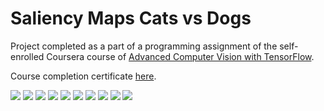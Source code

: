 # Saliency Maps Cats vs Dogs

Project completed as a part of a programming assignment of the self-enrolled Coursera course of [Advanced Computer Vision with TensorFlow](https://www.coursera.org/learn/advanced-computer-vision-with-tensorflow).

Course completion certificate [here](https://www.coursera.org/account/accomplishments/verify/UNK5EAW3NGHC).

<img src="./images/epoch95_salientcat1.jpg"/>
<img src="./images/epoch95_cat1.png"/>
<img src="./images/epoch95_salientcat2.jpg"/>
<img src="./images/epoch95_cat2.png"/>
<img src="./images/epoch95_salientcatanddog.jpg"/>
<img src="./images/epoch95_catanddog.png"/>
<img src="./images/epoch95_salientdog1.jpg"/>
<img src="./images/epoch95_dog1.png"/>
<img src="./images/epoch95_salientdog2.jpg"/>
<img src="./images/epoch95_dog2.png"/>